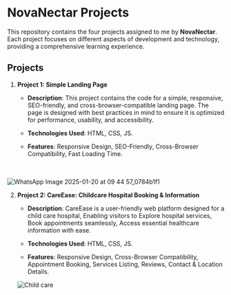 # NovaNectar Projects

This repository contains the four projects assigned to me by **NovaNectar**. Each project focuses on different aspects of development and technology, providing a comprehensive learning experience.

## Projects

1. **Project 1: Simple Landing Page**
   
   - **Description**: This project contains the code for a simple, responsive, SEO-friendly, and cross-browser-compatible landing page. The page is designed with best practices in mind to ensure it is optimized for performance, usability, and accessibility.
     
   - **Technologies Used**: HTML, CSS, JS.
     
   - **Features**: Responsive Design, SEO-Friendly, Cross-Browser Compatibility, Fast Loading Time.
  <br><br><br>

![WhatsApp Image 2025-01-20 at 09 44 57_0784b1f1](https://github.com/user-attachments/assets/8bb60bda-c26d-490e-9960-0a0bc48f913f)


2. **Project 2: CareEase: Childcare Hospital Booking & Information**

   - **Description**: CareEase is a user-friendly web platform designed for a child care hospital, Enabling visitors to Explore hospital services, Book appointments seamlessly, Access essential healthcare information with ease.

   - **Technologies Used**: HTML, CSS, JS.
     
   - **Features**: Responsive Design, Cross-Browser Compatibility, Appointment Booking, Services Listing, Reviews, Contact & Location Details.

   ![Child care](https://github.com/user-attachments/assets/57fa44c0-84c4-49bb-ac0d-cb80fc1c4b1a)

